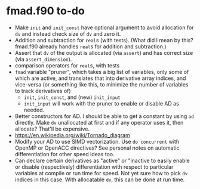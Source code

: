 # fmad.f90 to-do

- Make `init` and `init_const` have optional argument to avoid allocation for `dv` and instead check size of `dv` and zero it.
- Addition and subtraction for `real`s (with tests). (What did I mean by this? fmad.f90 already handles `real`s for addition and subtraction.)
- Assert that `dv` of the output is allocated (via `assert`) and has correct size (via `assert_dimension`).
- comparison operators for `real`s, with tests
- `fmad` variable "pruner", which takes a big list of variables, only some of which are active, and translates that into derivative array indices, and vice-versa (or something like this, to minimize the number of variables to track derivatives of)
    - `init`, `init_const`, and (new) `init_input`
    - `init_input` will work with the pruner to enable or disable AD as needed.
- Better constructors for AD. I should be able to get a constant by using `ad` directly. Make `dv` unallocated at first and if any operator uses it, then allocate? That'll be expensive.
- <https://en.wikipedia.org/wiki/Tornado_diagram>
- Modify your AD to use SIMD vectorization. Use `do concurrent` with OpenMP or OpenACC directives? See personal notes on automatic differentiation for other speed ideas too.
- Can declare certain derivatives as "active" or "inactive to easily enable or disable (respectively) differentiation with respect to particular variables at compile or run time for speed. Not yet sure how to pick `dv` indices in this case. With allocatable `dv`, this can be done at run time.
